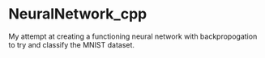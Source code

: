 # NeuralNetwork_cpp
My attempt at creating a functioning neural network with backpropogation to try and classify the MNIST dataset.
